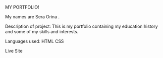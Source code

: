  MY PORTFOLIO!
 
 My names are Sera Orina .
 
 Description of project:
 This is my portfolio containing my education history and some of my skills and interests.
 
 Languages used:
 HTML
 CSS
 
 Live Site 
 
 
 
